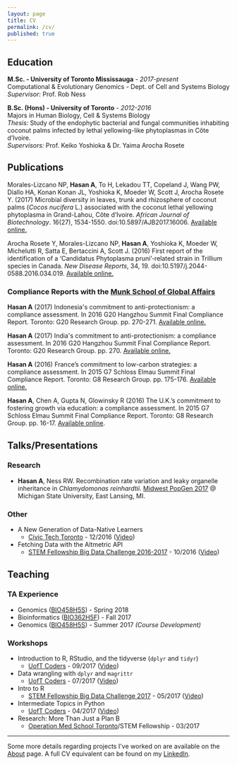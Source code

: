 ```yaml
---
layout: page
title: CV
permalink: /cv/
published: true
---
```


## Education
**M.Sc. - University of Toronto Mississauga** - *2017-present*<br>
Computational & Evolutionary Genomics - Dept. of Cell and Systems Biology<br>
_Supervisor:_ Prof. Rob Ness

**B.Sc. (Hons) - University of Toronto**  - *2012-2016*<br>
Majors in Human Biology, Cell & Systems Biology<br>
_Thesis:_ Study of the endophytic bacterial and fungal communities inhabiting coconut palms infected by lethal yellowing-like phytoplasmas in Côte d’Ivoire.<br>
_Supervisors:_ Prof. Keiko Yoshioka & Dr. Yaima Arocha Rosete

## Publications
Morales-Lizcano NP, **Hasan A**, To H, Lekadou TT, Copeland J, Wang PW, Diallo HA, Konan Konan JL, Yoshioka K, Moeder W, Scott J, Arocha Rosete Y. (2017) Microbial diversity in leaves, trunk and rhizosphere of coconut palms (_Cocos nucifera_ L.) associated with the coconut lethal yellowing phytoplasma in Grand-Lahou, Côte d’Ivoire. _African Journal of Biotechnology_. 16(27), 1534-1550. doi:10.5897/AJB2017.16006. [Available online.](http://www.academicjournals.org/journal/AJB/article-abstract/BE373F465038)

Arocha Rosete Y, Morales-Lizcano NP, **Hasan A**, Yoshioka K, Moeder W, Michelutti R, Satta E, Bertaccini A, Scott J. (2016) First report of the identification of a ‘Candidatus Phytoplasma pruni’-related strain in Trillium species in Canada. _New Disease Reports_, 34, 19. doi:10.5197/j.2044-0588.2016.034.019. [Available online.](https://www.ndrs.org.uk/article.php?id=034019#)

### Compliance Reports with the [Munk School of Global Affairs](http://munkschool.utoronto.ca)

**Hasan A** (2017) Indonesia's commitment to anti-protectionism: a compliance assessment. In 2016 G20 Hangzhou Summit Final Compliance Report. Toronto: G20 Research Group. pp. 270-271. [Available online.](http://www.g20.utoronto.ca/compliance/2016hangzhou-final/2016-g20-final-compliance.pdf)

**Hasan A** (2017) India's commitment to anti-protectionism: a compliance assessment. In 2016 G20 Hangzhou Summit Final Compliance Report. Toronto: G20 Research Group. pp. 270. [Available online.](http://www.g20.utoronto.ca/compliance/2016hangzhou-final/2016-g20-final-compliance.pdf)

**Hasan A** (2016) France’s commitment to low-carbon strategies: a compliance assessment. In 2015 G7 Schloss Elmau Summit Final Compliance Report. Toronto: G8 Research Group. pp. 175-176. [Available online.](http://www.g8.utoronto.ca/evaluations/2015compliance-final/index.html)

**Hasan A**, Chen A, Gupta N, Glowinsky R (2016) The U.K.’s commitment to fostering growth via education: a compliance assessment. In 2015 G7 Schloss Elmau Summit Final Compliance Report. Toronto: G8 Research Group. pp. 16-17. [Available online](http://www.g8.utoronto.ca/evaluations/2015compliance-final/index.html).

## Talks/Presentations

### Research

- **Hasan A**, Ness RW. Recombination rate variation and leaky organelle inheritance in _Chlamydomonas reinhardtii_. [Midwest PopGen 2017](https://midwestpopgen.wordpress.com/2017/05/02/midwest-popgen-2017-michigan-state-university/) @ Michigan State University, East Lansing, MI.

### Other

- A New Generation of Data-Native Learners 
    - [Civic Tech Toronto](civictech.ca) - 12/2016 ([Video](https://www.youtube.com/watch?v=yhOrvPaNqRY))
- Fetching Data with the Altmetric API 
    - [STEM Fellowship Big Data Challenge 2016-2017](stemfellowship.org/big-data-challenge) - 10/2016 ([Video](https://www.youtube.com/watch?v=k981sK4ODWI))

## Teaching

### TA Experience

- Genomics ([BIO458H5S](https://student.utm.utoronto.ca/calendar/course_detail.pl?Depart=3&Course=BIO458H5)) - Spring 2018
- Bioinformatics ([BIO362H5F](https://student.utm.utoronto.ca/calendar/course_detail.pl?Depart=3&Course=BIO362H5)) - Fall 2017
- Genomics ([BIO458H5S](https://student.utm.utoronto.ca/calendar/course_detail.pl?Depart=3&Course=BIO458H5)) - Summer 2017 _(Course Development)_

### Workshops

- Introduction to R, RStudio, and the tidyverse (`dplyr` and `tidyr`)
    - [UofT Coders](uoftcoders.github.io) - 09/2017 ([Video](https://www.youtube.com/watch?v=b74V54VFL98&feature=youtu.be))
- Data wrangling with `dplyr` and `magrittr`
    - [UofT Coders](uoftcoders.github.io) - 07/2017 ([Video](https://www.youtube.com/watch?v=qO4ZXzyiulM))
- Intro to R 
    - [STEM Fellowship Big Data Challenge 2017](https://bigdatachallenge.github.io) - 05/2017 ([Video](https://www.youtube.com/watch?v=z_irkhAErvc))
- Intermediate Topics in Python
    - [UofT Coders](uoftcoders.github.io) - 04/2017 ([Video](https://www.youtube.com/watch?v=33Pgx0DlNmo))
- Research: More Than Just a Plan B 
    - [Operation Med School Toronto](http://operationmedschool.com/toronto/)/STEM Fellowship - 03/2017

---

Some more details regarding projects I've worked on are available on the [About](/about) page. A full CV equivalent can be found on my [LinkedIn](https://www.linkedin.com/in/ahmedrhasan/).
